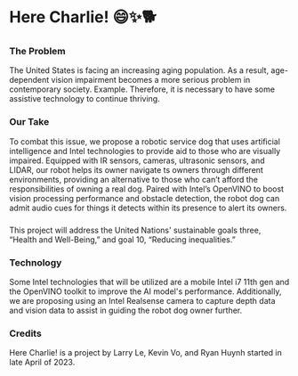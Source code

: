 # Here Charlie! 😄✨🐕

### The Problem

The United States is facing an increasing aging population. As a result, age-dependent vision impairment becomes a more serious problem in contemporary society. Example. Therefore, it is necessary to have some assistive technology to continue thriving. 

### Our Take

To combat this issue, we propose a robotic service dog that uses artificial intelligence and Intel technologies to provide aid to those who are visually impaired. Equipped with IR sensors, cameras, ultrasonic sensors, and LIDAR, our robot helps its owner navigate ts owners through different environments, providing an alternative to those who can’t afford the responsibilities of owning a real dog. Paired with Intel’s OpenVINO to boost vision processing performance and obstacle detection, the robot dog can admit audio cues for things it detects within its presence to alert its owners. 

###
This project will address the United Nations' sustainable goals three, “Health and Well-Being,” and goal 10, “Reducing inequalities.” 

### Technology

Some Intel technologies that will be utilized are a mobile Intel i7 11th gen and the OpenVINO toolkit to improve the AI model's performance. Additionally, we are proposing using an Intel Realsense camera to capture depth data and vision data to assist in guiding the robot dog owner further.
### Credits

Here Charlie! is a project by Larry Le, Kevin Vo, and Ryan Huynh started in late April of 2023.